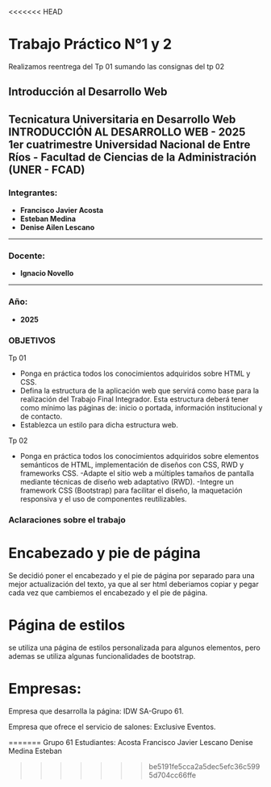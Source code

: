 <<<<<<< HEAD
# Trabajo Práctico N°1 y 2

Realizamos reentrega del Tp 01 sumando las consignas del tp 02

## Introducción al Desarrollo Web  
**Tecnicatura Universitaria en Desarrollo Web**  
**INTRODUCCIÓN AL DESARROLLO WEB - 2025  1er cuatrimestre**
**Universidad Nacional de Entre Ríos - Facultad de Ciencias de la Administración (UNER - FCAD)**  
---

### Integrantes:
- **Francisco Javier Acosta**
- **Esteban Medina**
- **Denise Ailen Lescano**

---

### Docente:
- **Ignacio Novello**

---

### Año:
- **2025**

### OBJETIVOS
Tp 01
- Ponga en práctica todos los conocimientos adquiridos sobre HTML y CSS.
- Defina la estructura de la aplicación web que servirá como base para la realización del Trabajo Final Integrador. Esta estructura deberá tener como mínimo las páginas de: inicio o portada, información institucional y de contacto.
- Establezca un estilo para dicha estructura web.

Tp 02
- Ponga en práctica todos los conocimientos adquiridos sobre elementos semánticos de HTML, implementación de diseños con CSS, RWD y frameworks CSS.
-Adapte el sitio web a múltiples tamaños de pantalla mediante técnicas de diseño web adaptativo (RWD).
-Integre un framework CSS (Bootstrap) para facilitar el diseño, la maquetación responsiva y el uso de componentes reutilizables.


### Aclaraciones sobre el trabajo
#  Encabezado y pie de página
Se decidió poner el encabezado y el pie de página por separado para una mejor actualización del texto, ya que al ser html deberiamos copiar y pegar cada vez que cambiemos el encabezado y el pie de página. 

# Página de estilos
se utiliza una página de estilos personalizada para algunos elementos, pero ademas se utiliza algunas funcionalidades de 
bootstrap. 
# Empresas: 
Empresa que desarrolla la página: IDW SA-Grupo 61.

Empresa que ofrece el servicio de salones: Exclusive Eventos.

=======
Grupo 61
Estudiantes:
Acosta Francisco Javier
Lescano Denise
Medina Esteban
>>>>>>> be5191fe5cca2a5dec5efc36c5995d704cc66ffe
